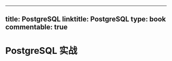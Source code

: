 
---
title: PostgreSQL
linktitle: PostgreSQL
type: book
commentable: true
---

# PostgreSQL 实战

    